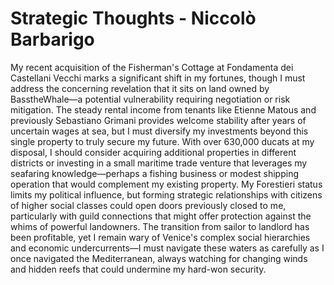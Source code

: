 # Strategic Thoughts - Niccolò Barbarigo

My recent acquisition of the Fisherman's Cottage at Fondamenta dei Castellani Vecchi marks a significant shift in my fortunes, though I must address the concerning revelation that it sits on land owned by BasstheWhale—a potential vulnerability requiring negotiation or risk mitigation. The steady rental income from tenants like Etienne Matous and previously Sebastiano Grimani provides welcome stability after years of uncertain wages at sea, but I must diversify my investments beyond this single property to truly secure my future. With over 630,000 ducats at my disposal, I should consider acquiring additional properties in different districts or investing in a small maritime trade venture that leverages my seafaring knowledge—perhaps a fishing business or modest shipping operation that would complement my existing property. My Forestieri status limits my political influence, but forming strategic relationships with citizens of higher social classes could open doors previously closed to me, particularly with guild connections that might offer protection against the whims of powerful landowners. The transition from sailor to landlord has been profitable, yet I remain wary of Venice's complex social hierarchies and economic undercurrents—I must navigate these waters as carefully as I once navigated the Mediterranean, always watching for changing winds and hidden reefs that could undermine my hard-won security.
